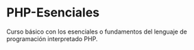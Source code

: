 # PHP-Esenciales
Curso básico con los esenciales o fundamentos del lenguaje de programación interpretado PHP.

